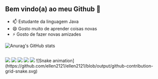 ## Bem vindo(a) ao meu Github 👋


- 📫 Estudante da linguagem Java
- 😄 Gosto muito de aprender coisas novas
- ⚡ Gosto de fazer novas amizades

![Anurag's GitHub stats](https://github-readme-stats.vercel.app/api?username=Harrison1033&theme=transparent&show_icons=true)
##
<div>  
  <a href="https://www.instagram.com/harrisondeoliveira" target="_blank"><img src="https://img.shields.io/badge/-Instagram-%23E4405F?style=for-the-badge&logo=instagram&logoColor=white" target="_blank"></a>
 	<a href="https://www.twitch.tv/harrisonor" target="_blank"><img src="https://img.shields.io/badge/Twitch-9146FF?style=for-the-badge&logo=twitch&logoColor=white" target="_blank"></a>
 <a href="https://discord.gg/Harrison#3904" target="_blank"><img src="https://img.shields.io/badge/Discord-7289DA?style=for-the-badge&logo=discord&logoColor=white" target="_blank"></a> 
  <a href = "mailto:harrisonoliveira77@gmail.com"><img src="https://img.shields.io/badge/-Gmail-%23333?style=for-the-badge&logo=gmail&logoColor=white" target="_blank"></a>
  <a href="https://www.linkedin.com/in/harrison-oliveira-rodrigues-javadeveloper" target="_blank"><img src="https://img.shields.io/badge/-LinkedIn-%230077B5?style=for-the-badge&logo=linkedin&logoColor=white" target="_blank"></a> 
  ![Snake animation](https://github.com/ellen2121/ellen2121/blob/output/github-contribution-grid-snake.svg)
</div>

